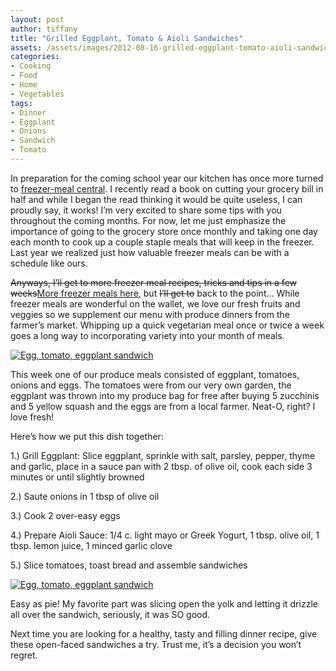 ```yaml
---
layout: post
author: tiffany
title: "Grilled Eggplant, Tomato & Aioli Sandwiches"
assets: /assets/images/2012-08-16-grilled-eggplant-tomato-aioli-sandwiches/
categories: 
- Cooking
- Food
- Home
- Vegetables
tags: 
- Dinner
- Eggplant
- Onions
- Sandwich
- Tomato
---
```


In preparation for the coming school year our kitchen has once more turned to [freezer-meal central](http://www.sweetpeonies.com/2012/09/lower-your-grocery-bill-monthly-meals-part-2/). I recently read a book on cutting your grocery bill in half and while I began the read thinking it would be quite useless, I can proudly say, it works! I’m very excited to share some tips with you throughout the coming months. For now, let me just emphasize the importance of going to the grocery store once monthly and taking one day each month to cook up a couple staple meals that will keep in the freezer. Last year we realized just how valuable freezer meals can be with a schedule like ours.

<del datetime="2012-09-08T21:35:28+00:00">Anyways, I’ll get to more freezer meal recipes, tricks and tips in a few weeks</del>[More freezer meals here](http://www.sweetpeonies.com/2012/09/lower-your-grocery-bill-monthly-meals-part-2/), but <del datetime="2012-09-08T21:35:28+00:00">I’ll get to</del> back to the point… While freezer meals are wonderful on the wallet, we love our fresh fruits and veggies so we supplement our menu with produce dinners from the farmer’s market. Whipping up a quick vegetarian meal once or twice a week goes a long way to incorporating variety into your month of meals.

[![Egg, tomato, eggplant sandwich ](jekyll_uploads/2012/08/Egg-tomato-eggplant-sandwich-2-575x410.jpg "Egg, tomato, eggplant sandwich (2)")](http://www.sweetpeonies.com/2012/08/grilled-eggplant-tomato-aioli-sandwiches/egg-tomato-eggplant-sandwich-2/)

This week one of our produce meals consisted of eggplant, tomatoes, onions and eggs. The tomatoes were from our very own garden, the eggplant was thrown into my produce bag for free after buying 5 zucchinis and 5 yellow squash and the eggs are from a local farmer. Neat-O, right? I love fresh!

Here’s how we put this dish together:

1.) Grill Eggplant: Slice eggplant, sprinkle with salt, parsley, pepper, thyme and garlic, place in a sauce pan with 2 tbsp. of olive oil, cook each side 3 minutes or until slightly browned

2.) Saute onions in 1 tbsp of olive oil

3.) Cook 2 over-easy eggs

4.) Prepare Aioli Sauce: 1/4 c. light mayo or Greek Yogurt, 1 tbsp. olive oil, 1 tbsp. lemon juice, 1 minced garlic clove

5.) Slice tomatoes, toast bread and assemble sandwiches

[![Egg, tomato, eggplant sandwich ](jekyll_uploads/2012/08/Egg-tomato-eggplant-sandwich-1-575x383.jpg "Egg, tomato, eggplant sandwich (1)")](http://www.sweetpeonies.com/2012/08/grilled-eggplant-tomato-aioli-sandwiches/egg-tomato-eggplant-sandwich-1/)

Easy as pie! My favorite part was slicing open the yolk and letting it drizzle all over the sandwich, seriously, it was SO good.

Next time you are looking for a healthy, tasty and filling dinner recipe, give these open-faced sandwiches a try. Trust me, it’s a decision you won’t regret.
